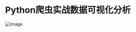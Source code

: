 # Python爬虫实战数据可视化分析




![image](https://github.com/SoftpaseFar/Job_Analysis/blob/master/lagou_data_analysis/Screen%20Shot%202020-04-27%20at%2012.32.46%20PM.png)

